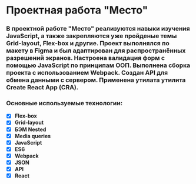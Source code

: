 # **Проектная работа "Место"**

###  В проектной работе "Место" реализуются навыки изучения JavaScript, а также закрепляются уже пройденые темы Grid-layout, Flex-box и другие. Проект выполнялся по макету в Figma и был адаптирован для распространённых разрешений экранов. Настроена валидация форм с помощью JavaScript по принципам ООП. Выполнена сборка проекта с использованием Webpack. Создан API для обмена данными с сервером. Применена утилата утилита Create React App (CRA).

### **Основные используемые технологии:**

- [X] **Flex-box**
- [X] **Grid-layout**
- [X] **БЭМ Nested**
- [X] **Media queries**
- [X] **JavaScript**
- [X] **ES6**
- [X] **Webpack**
- [X] **JSON**
- [X] **API**
- [X] **React**